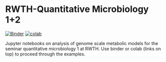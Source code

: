 # RWTH-Quantitative Microbiology 1+2

[![Binder](https://mybinder.org/badge_logo.svg)](https://mybinder.org/v2/gh/uliebal/RWTH-QMB1/master) [![colab](https://colab.research.google.com/assets/colab-badge.svg)](https://colab.research.google.com/github/uliebal/RWTH-QMB1/blob/master/1901_GSMM_cobrapy_QuantMiBi.ipynb)

Jupyter notebooks on analysis of genome scale metabolic models for the seminar quantitative microbiology 1 at RWTH. Use binder or colab (links on top) to proceed through the examples.
